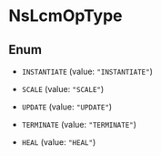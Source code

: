 
# NsLcmOpType

## Enum


* `INSTANTIATE` (value: `"INSTANTIATE"`)

* `SCALE` (value: `"SCALE"`)

* `UPDATE` (value: `"UPDATE"`)

* `TERMINATE` (value: `"TERMINATE"`)

* `HEAL` (value: `"HEAL"`)




